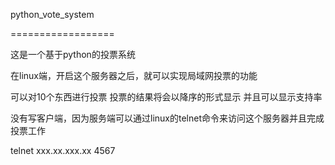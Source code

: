 python_vote_system

==================

这是一个基于python的投票系统

在linux端，开启这个服务器之后，就可以实现局域网投票的功能

可以对10个东西进行投票 投票的结果将会以降序的形式显示 并且可以显示支持率

没有写客户端，因为服务端可以通过linux的telnet命令来访问这个服务器并且完成投票工作


telnet xxx.xx.xxx.xx 4567 


